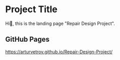 # Project Title

Hi👋, this is the landing page "Repair Design Project".

## GitHub Pages

https://arturvetrov.github.io/Repair-Design-Project/

